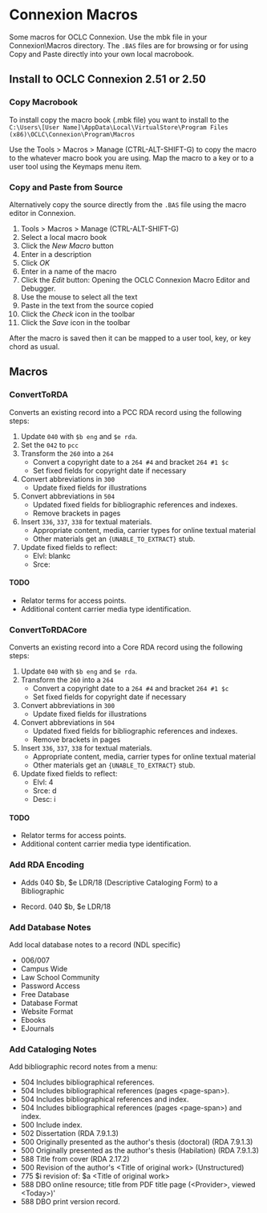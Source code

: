 # Connexion Macros

Some macros for OCLC Connexion. Use the mbk file in your Connexion\Macros
directory. The `.BAS` files are for browsing or for using Copy and Paste
directly into your own local macrobook.

## Install to OCLC Connexion 2.51 or 2.50

### Copy Macrobook
To install copy the macro book (.mbk file) you want to install to the
`C:\Users\[User Name]\AppData\Local\VirtualStore\Program Files (x86)\OCLC\Connexion\Program\Macros`

Use the Tools > Macros > Manage (CTRL-ALT-SHIFT-G) to copy the macro to the
whatever macro book you are using. Map the macro to a key or to a user tool
using the Keymaps menu item.

### Copy and Paste from Source

Alternatively copy the source directly from the `.BAS` file using the macro
editor in Connexion.

  1. Tools > Macros > Manage (CTRL-ALT-SHIFT-G)
  2. Select a local macro book
  3. Click the *New Macro* button
  4. Enter in a description
  5. Click *OK*
  6. Enter in a name of the macro
  7. Click the *Edit* button: Opening the OCLC Connexion Macro Editor and Debugger.
  8. Use the mouse to select all the text
  9. Paste in the text from the source copied
  10. Click the *Check* icon in the toolbar
  11. Click the *Save* icon in the toolbar

After the macro is saved then it can be mapped to a user tool, key, or key
chord as usual.

## Macros

### ConvertToRDA

Converts an existing record into a PCC RDA record using the following steps:

  1. Update `040` with `$b eng` and `$e rda`.
  2. Set the `042` to `pcc`
  3. Transform the `260` into a `264`
     * Convert a copyright date to a `264 #4` and bracket `264 #1 $c`
     * Set fixed fields for copyright date if necessary
  4. Convert abbreviations in `300`
     * Update fixed fields for illustrations
  5. Convert abbreviations in `504`
     * Updated fixed fields for bibliographic references and indexes.
     * Remove brackets in pages
  6. Insert `336`, `337`, `338` for textual materials.
     * Appropriate content, media, carrier types for online textual material
     * Other materials get an `{UNABLE_TO_EXTRACT}` stub.
  7. Update fixed fields to reflect:
     * Elvl: blankc
     * Srce: 

#### TODO

* Relator terms for access points.
* Additional content carrier media type identification.

### ConvertToRDACore
Converts an existing record into a Core RDA record using the following steps:

  1. Update `040` with `$b eng` and `$e rda`.
  2. Transform the `260` into a `264`
     * Convert a copyright date to a `264 #4` and bracket `264 #1 $c`
     * Set fixed fields for copyright date if necessary
  3. Convert abbreviations in `300`
     * Update fixed fields for illustrations
  4. Convert abbreviations in `504`
     * Updated fixed fields for bibliographic references and indexes.
     * Remove brackets in pages
  5. Insert `336`, `337`, `338` for textual materials.
     * Appropriate content, media, carrier types for online textual material
     * Other materials get an `{UNABLE_TO_EXTRACT}` stub.
  6. Update fixed fields to reflect:
     * Elvl: 4
     * Srce: d
     * Desc: i

#### TODO

* Relator terms for access points.
* Additional content carrier media type identification.

### Add RDA Encoding
  * Adds 040 $b, $e LDR/18 (Descriptive Cataloging Form) to a Bibliographic
  + Record. 040 $b, $e LDR/18

### Add Database Notes
Add local database notes to a record (NDL specific)

  * 006/007
  * Campus Wide
  * Law School Community
  * Password Access
  * Free Database
  * Database Format
  * Website Format
  * Ebooks
  * EJournals


### Add Cataloging Notes

Add bibliographic record notes from a menu:

  * 504 Includes bibliographical references.
  * 504 Includes bibliographical references (pages \<page-span\>).
  * 504 Includes bibliographical references and index.
  * 504 Includes bibliographical references (pages \<page-span\>) and index.
  * 500 Include index.
  * 502 Dissertation (RDA 7.9.1.3)
  * 500 Originally presented as the author's thesis (doctoral) (RDA 7.9.1.3)
  * 500 Originally presented as the author's thesis (Habilation) (RDA 7.9.1.3)
  * 588 Title from cover (RDA 2.17.2)
  * 500 Revision of the author's \<Title of original work\> (Unstructured)
  * 775 $i revision of: $a \<Title of original work\> 
  * 588 DBO online resource; title from PDF title page (\<Provider\>, viewed \<Today\>)'
  * 588 DBO print version record.
